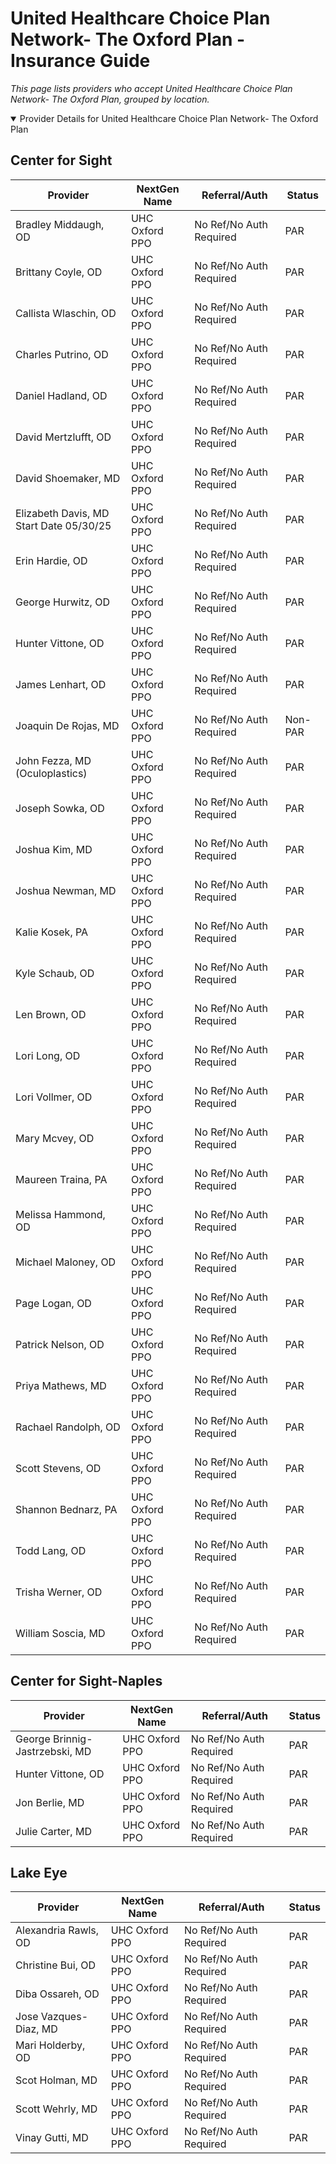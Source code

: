 # United Healthcare Choice Plan Network- The Oxford Plan - Insurance Guide

*This page lists providers who accept United Healthcare Choice Plan Network- The Oxford Plan, grouped by location.*

<details open><summary>Provider Details for United Healthcare Choice Plan Network- The Oxford Plan</summary>

## Center for Sight

| Provider | NextGen Name | Referral/Auth | Status |
|----------|-------------|--------------|--------|
| Bradley Middaugh, OD | UHC Oxford PPO | No Ref/No Auth Required | PAR |
| Brittany Coyle, OD | UHC Oxford PPO | No Ref/No Auth Required | PAR |
| Callista Wlaschin, OD | UHC Oxford PPO | No Ref/No Auth Required | PAR |
| Charles Putrino, OD | UHC Oxford PPO | No Ref/No Auth Required | PAR |
| Daniel Hadland, OD | UHC Oxford PPO | No Ref/No Auth Required | PAR |
| David Mertzlufft, OD | UHC Oxford PPO | No Ref/No Auth Required | PAR |
| David Shoemaker, MD | UHC Oxford PPO | No Ref/No Auth Required | PAR |
| Elizabeth Davis, MD                      Start Date 05/30/25 | UHC Oxford PPO | No Ref/No Auth Required | PAR |
| Erin Hardie, OD | UHC Oxford PPO | No Ref/No Auth Required | PAR |
| George Hurwitz, OD | UHC Oxford PPO | No Ref/No Auth Required | PAR |
| Hunter Vittone, OD | UHC Oxford PPO | No Ref/No Auth Required | PAR |
| James Lenhart, OD | UHC Oxford PPO | No Ref/No Auth Required | PAR |
| Joaquin De Rojas, MD | UHC Oxford PPO | No Ref/No Auth Required | Non-PAR |
| John Fezza, MD (Oculoplastics) | UHC Oxford PPO | No Ref/No Auth Required | PAR |
| Joseph Sowka, OD | UHC Oxford PPO | No Ref/No Auth Required | PAR |
| Joshua Kim, MD | UHC Oxford PPO | No Ref/No Auth Required | PAR |
| Joshua Newman, MD | UHC Oxford PPO | No Ref/No Auth Required | PAR |
| Kalie Kosek, PA | UHC Oxford PPO | No Ref/No Auth Required | PAR |
| Kyle Schaub, OD | UHC Oxford PPO | No Ref/No Auth Required | PAR |
| Len Brown, OD | UHC Oxford PPO | No Ref/No Auth Required | PAR |
| Lori Long, OD | UHC Oxford PPO | No Ref/No Auth Required | PAR |
| Lori Vollmer, OD | UHC Oxford PPO | No Ref/No Auth Required | PAR |
| Mary Mcvey, OD | UHC Oxford PPO | No Ref/No Auth Required | PAR |
| Maureen Traina, PA | UHC Oxford PPO | No Ref/No Auth Required | PAR |
| Melissa Hammond, OD | UHC Oxford PPO | No Ref/No Auth Required | PAR |
| Michael Maloney, OD | UHC Oxford PPO | No Ref/No Auth Required | PAR |
| Page Logan, OD | UHC Oxford PPO | No Ref/No Auth Required | PAR |
| Patrick Nelson, OD | UHC Oxford PPO | No Ref/No Auth Required | PAR |
| Priya Mathews, MD | UHC Oxford PPO | No Ref/No Auth Required | PAR |
| Rachael Randolph, OD | UHC Oxford PPO | No Ref/No Auth Required | PAR |
| Scott Stevens, OD | UHC Oxford PPO | No Ref/No Auth Required | PAR |
| Shannon Bednarz, PA | UHC Oxford PPO | No Ref/No Auth Required | PAR |
| Todd Lang, OD | UHC Oxford PPO | No Ref/No Auth Required | PAR |
| Trisha Werner, OD | UHC Oxford PPO | No Ref/No Auth Required | PAR |
| William Soscia, MD | UHC Oxford PPO | No Ref/No Auth Required | PAR |

## Center for Sight-Naples

| Provider | NextGen Name | Referral/Auth | Status |
|----------|-------------|--------------|--------|
| George Brinnig-Jastrzebski, MD | UHC Oxford PPO | No Ref/No Auth Required | PAR |
| Hunter Vittone, OD | UHC Oxford PPO | No Ref/No Auth Required | PAR |
| Jon Berlie, MD | UHC Oxford PPO | No Ref/No Auth Required | PAR |
| Julie Carter, MD | UHC Oxford PPO | No Ref/No Auth Required | PAR |

## Lake Eye 

| Provider | NextGen Name | Referral/Auth | Status |
|----------|-------------|--------------|--------|
| Alexandria Rawls, OD | UHC Oxford PPO | No Ref/No Auth Required | PAR |
| Christine Bui, OD | UHC Oxford PPO | No Ref/No Auth Required | PAR |
| Diba Ossareh, OD | UHC Oxford PPO | No Ref/No Auth Required | PAR |
| Jose Vazques-Diaz, MD | UHC Oxford PPO | No Ref/No Auth Required | PAR |
| Mari Holderby, OD | UHC Oxford PPO | No Ref/No Auth Required | PAR |
| Scot Holman, MD | UHC Oxford PPO | No Ref/No Auth Required | PAR |
| Scott Wehrly, MD | UHC Oxford PPO | No Ref/No Auth Required | PAR |
| Vinay Gutti, MD | UHC Oxford PPO | No Ref/No Auth Required | PAR |

</details>


